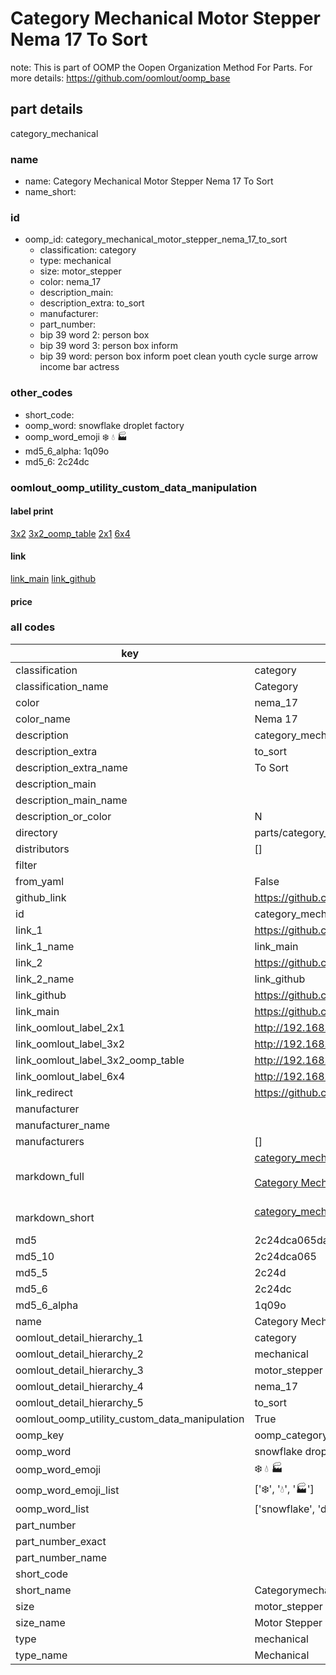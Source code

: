 # Category Mechanical Motor Stepper Nema 17 To Sort  

note: This is part of OOMP the Oopen Organization Method For Parts. For more details: https://github.com/oomlout/oomp_base

##  part details
  



category_mechanical



### name
* name: Category Mechanical Motor Stepper Nema 17 To Sort
* name_short: 
### id
* oomp_id: category_mechanical_motor_stepper_nema_17_to_sort
  * classification: category
  * type: mechanical
  * size: motor_stepper
  * color: nema_17
  * description_main: 
  * description_extra: to_sort
  * manufacturer: 
  * part_number: 
  * bip 39 word 2: person box
  * bip 39 word 3: person box inform
  * bip 39 word: person box inform poet clean youth cycle surge arrow income bar actress

### other_codes
* short_code: 
* oomp_word: snowflake droplet factory
* oomp_word_emoji :snowflake: :droplet: :factory:
* md5_6_alpha: 1q09o
* md5_6: 2c24dc






### oomlout_oomp_utility_custom_data_manipulation
#### label print
[3x2](http://192.168.1.245:1112/?label=oomp%201q09o)
[3x2_oomp_table](http://192.168.1.108:1112/?label=oomp%201q09o)
[2x1](http://192.168.1.242:1112/?label=oomp%201q09o)
[6x4](http://192.168.1.55:1112/?label=oomp%201q09o)    

#### link

[link_main](https://github.com/oomlout/oomlout_oomp_version_1_messy/tree/main/parts/category_mechanical_motor_stepper_nema_17_to_sort) [link_github](https://github.com/oomlout/oomlout_oomp_version_1_messy/tree/main/parts/category_mechanical_motor_stepper_nema_17_to_sort)                             

#### price







### all codes 
| key | value |  
| --- | --- |  
| classification | category |  
| classification_name | Category |  
| color | nema_17 |  
| color_name | Nema 17 |  
| description | category_mechanical |  
| description_extra | to_sort |  
| description_extra_name | To Sort |  
| description_main |  |  
| description_main_name |  |  
| description_or_color | N  |  
| directory | parts/category_mechanical_motor_stepper_nema_17_to_sort |  
| distributors | [] |  
| filter |  |  
| from_yaml | False |  
| github_link | https://github.com/oomlout/oomlout_oomp_part_src/tree/main/parts/category_mechanical_motor_stepper_nema_17_to_sort |  
| id | category_mechanical_motor_stepper_nema_17_to_sort |  
| link_1 | https://github.com/oomlout/oomlout_oomp_version_1_messy/tree/main/parts/category_mechanical_motor_stepper_nema_17_to_sort |  
| link_1_name | link_main |  
| link_2 | https://github.com/oomlout/oomlout_oomp_version_1_messy/tree/main/parts/category_mechanical_motor_stepper_nema_17_to_sort |  
| link_2_name | link_github |  
| link_github | https://github.com/oomlout/oomlout_oomp_version_1_messy/tree/main/parts/category_mechanical_motor_stepper_nema_17_to_sort |  
| link_main | https://github.com/oomlout/oomlout_oomp_version_1_messy/tree/main/parts/category_mechanical_motor_stepper_nema_17_to_sort |  
| link_oomlout_label_2x1 | http://192.168.1.242:1112/?label=oomp%201q09o |  
| link_oomlout_label_3x2 | http://192.168.1.245:1112/?label=oomp%201q09o |  
| link_oomlout_label_3x2_oomp_table | http://192.168.1.108:1112/?label=oomp%201q09o |  
| link_oomlout_label_6x4 | http://192.168.1.55:1112/?label=oomp%201q09o |  
| link_redirect | https://github.com/oomlout/oomlout_oomp_version_1_messy/tree/main/parts/category_mechanical_motor_stepper_nema_17_to_sort |  
| manufacturer |  |  
| manufacturer_name |  |  
| manufacturers | [] |  
| markdown_full | [category_mechanical_motor_stepper_nema_17_to_sort](none)<br>[](none)<br>[Category Mechanical Motor Stepper Nema 17 To Sort](none)<br><br> |  
| markdown_short | [category_mechanical_motor_stepper_nema_17_to_sort](none)<br><br> |  
| md5 | 2c24dca065da46dbfd952a72e706a51a |  
| md5_10 | 2c24dca065 |  
| md5_5 | 2c24d |  
| md5_6 | 2c24dc |  
| md5_6_alpha | 1q09o |  
| name | Category Mechanical Motor Stepper Nema 17 To Sort |  
| oomlout_detail_hierarchy_1 | category |  
| oomlout_detail_hierarchy_2 | mechanical |  
| oomlout_detail_hierarchy_3 | motor_stepper |  
| oomlout_detail_hierarchy_4 | nema_17 |  
| oomlout_detail_hierarchy_5 | to_sort |  
| oomlout_oomp_utility_custom_data_manipulation | True |  
| oomp_key | oomp_category_mechanical_motor_stepper_nema_17_to_sort |  
| oomp_word | snowflake droplet factory |  
| oomp_word_emoji | :snowflake: :droplet: :factory: |  
| oomp_word_emoji_list | [':snowflake:', ':droplet:', ':factory:'] |  
| oomp_word_list | ['snowflake', 'droplet', 'factory'] |  
| part_number |  |  
| part_number_exact |  |  
| part_number_name |  |  
| short_code |  |  
| short_name | Categorymechanical |  
| size | motor_stepper |  
| size_name | Motor Stepper |  
| type | mechanical |  
| type_name | Mechanical |  
